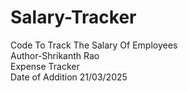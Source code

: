 # Salary-Tracker
Code To Track The Salary Of Employees
<br>
Author-Shrikanth Rao
<br>
Expense Tracker
<br>
Date of Addition 21/03/2025
